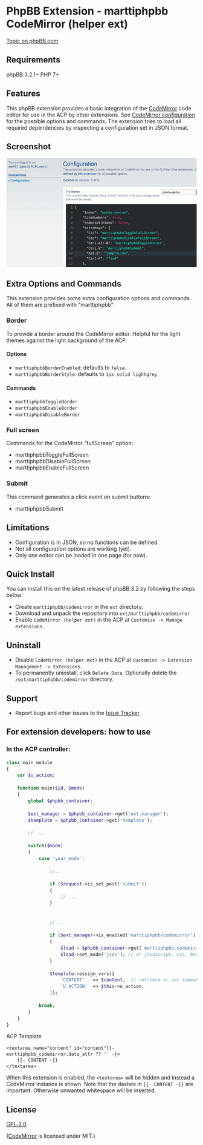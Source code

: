 # PhpBB Extension - marttiphpbb CodeMirror (helper ext)

[Topic on phpBB.com](https://www.phpbb.com/community/viewtopic.php?f=456&t=2473266)

## Requirements

phpBB 3.2.1+ PHP 7+

## Features

This phpBB extension provides a basic integration of the [CodeMirror](http://codemirror.net) code editor for use in the ACP by other extensions. See [CodeMirror configuration](http://codemirror.net/doc/manual.html#config) for the possible options and commands.
The extension tries to load all required dependencies by inspecting a configuration set in JSON format.

## Screenshot

![Configuration](doc/configuration.png)

## Extra Options and Commands

This extension provides some extra configuration options and commands. All of them are prefixed with "marttiphpbb".

### Border

To provide a border around the CodeMirror editor. Helpful for the light themes against the light background of the ACP.

#### Options

* `marttiphpbbBorderEnabled`: defaults to `false`.
* `marttiphpbbBorderStyle`: defaults to `1px solid lightgrey`

#### Commands

* `marttiphpbbToggleBorder`
* `marttiphpbbEnableBorder`
* `marttiphpbbDisableBorder`

### Full screen

Commands for the CodeMirror "fullScreen" option:

* marttiphpbbToggleFullScreen
* marttiphpbbDisableFullScreen
* marttiphpbbEnableFullScreen

### Submit

This command generates a click event on submit buttons:

* marttiphpbbSubmit

## Limitations

* Configuration is in JSON, so no functions can be defined.
* Not all configuration options are working (yet).
* Only one editor can be loaded in one page (for now).

## Quick Install

You can install this on the latest release of phpBB 3.2 by following the steps below:

* Create `marttiphpbb/codemirror` in the `ext` directory.
* Download and unpack the repository into `ext/marttiphpbb/codemirror`
* Enable `CodeMirror (helper ext)` in the ACP at `Customise -> Manage extensions`.

## Uninstall

* Disable `CodeMirror (helper ext)` in the ACP at `Customise -> Extension Management -> Extensions`.
* To permanently uninstall, click `Delete Data`. Optionally delete the `/ext/marttiphpbb/codemirror` directory.

## Support

* Report bugs and other issues to the [Issue Tracker](https://github.com/marttiphpbb/phpbb-ext-codemirror/issues).

## For extension developers: how to use

### In the ACP controller:

```php
class main_module
{
	var $u_action;

	function main($id, $mode)
	{
		global $phpbb_container;

		$ext_manager = $phpbb_container->get('ext.manager');
		$template = $phpbb_container->get('template');

		// ...

		switch($mode)
		{
			case 'your_mode':

				//..

				if ($request->is_set_post('submit'))
				{
					// ...
				}


				//...

				if ($ext_manager->is_enabled('marttiphpbb/codemirror'))
				{
					$load = $phpbb_container->get('marttiphpbb.codemirror.load');
					$load->set_mode('json'); // or javascript, css, html, php, markdown, etc.s
				}

				$template->assign_vars([
					'CONTENT'	=> $content,  // retrieve or set somewhere above.
					'U_ACTION'	=> $this->u_action,
				]);

			break;
		}
	}
}
```

ACP Template

```twig
<textarea name="content" id="content"{{- marttiphpbb_codemirror.data_attr ?? '' -}>
    {{- CONTENT -}}
</textarea>
```

When this extension is enabled, the `<textarea>` will be hidden and instead a CodeMirror instance is shown. Note that the dashes in `{{- CONTENT -}}` are important. Otherwise unwanted whitespace will be inserted.

## License

[GPL-2.0](license.txt)

([CodeMirror](http://codemirror.net) is licensed under MIT.)
